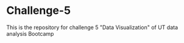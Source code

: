 # Challenge-5
This is the repository for challenge 5 "Data Visualization" of UT data analysis Bootcamp 
